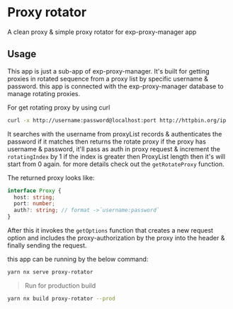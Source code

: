 # Proxy rotator

A clean proxy & simple proxy rotator for exp-proxy-manager app

## Usage

This app is just a sub-app of exp-proxy-manager. It's built for getting proxies in rotated sequence from a proxy list by specific username & password. this app is connected with the exp-proxy-manager database to manage rotating proxies.

For get rotating proxy by using curl

```bash
curl -x http://username:password@localhost:port http://httpbin.org/ip
```

It searches with the username from proxyList records & authenticates the password if it matches then returns the rotate proxy if the proxy has username & password, it'll pass as auth in proxy request & increment the `rotatingIndex` by 1 if the index is greater then ProxyList length then it's will start from 0 again. for more details check out the `getRotateProxy` function.

The returned proxy looks like:

```ts
interface Proxy {
  host: string;
  port: number;
  auth?: string; // format ->`username:password`
}
```

After this it invokes the `getOptions` function that creates a new request option and includes the proxy-authorization by the proxy into the header & finally sending the request.

this app can be running by the below command:

```bash
yarn nx serve proxy-rotator
```

> Run for production build

```bash
yarn nx build proxy-rotator --prod
```
